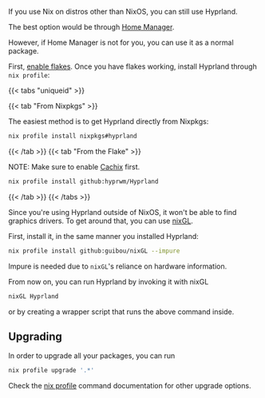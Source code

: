 If you use Nix on distros other than NixOS, you can still use Hyprland.

The best option would be through [Home Manager](../Hyprland-on-Home-Manager).

However, if Home Manager is not for you, you can use it as a normal package.

First, [enable flakes](https://nixos.wiki/wiki/Flakes#Enable_flakes).
Once you have flakes working, install Hyprland through `nix profile`:

{{< tabs "uniqueid" >}}

{{< tab "From Nixpkgs" >}}

The easiest method is to get Hyprland directly from Nixpkgs:

```sh
nix profile install nixpkgs#hyprland
```

{{< /tab >}}
{{< tab "From the Flake" >}}

NOTE: Make sure to enable [Cachix](../Cachix) first.

```sh
nix profile install github:hyprwm/Hyprland
```

{{< /tab >}}
{{< /tabs >}}

Since you're using Hyprland outside of NixOS, it won't be able to find graphics
drivers. To get around that, you can use [nixGL](https://github.com/guibou/nixGL).

First, install it, in the same manner you installed Hyprland:

```sh
nix profile install github:guibou/nixGL --impure
```

Impure is needed due to `nixGL`'s reliance on hardware information.

From now on, you can run Hyprland by invoking it with nixGL

```sh
nixGL Hyprland
```

or by creating a wrapper script that runs the above command inside.

## Upgrading

In order to upgrade all your packages, you can run

```sh
nix profile upgrade '.*'
```

Check the
[nix profile](https://nixos.org/manual/nix/stable/command-ref/new-cli/nix3-profile.html)
command documentation for other upgrade options.

